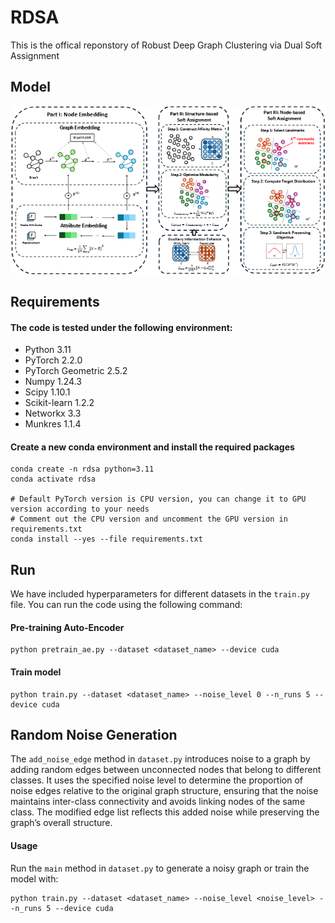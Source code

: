 # RDSA
This is the offical reponstory of Robust Deep Graph Clustering via Dual Soft Assignment
## Model
![Model Framework](model.png)
## Requirements
#### The code is tested under the following environment:
- Python 3.11
- PyTorch 2.2.0
- PyTorch Geometric 2.5.2
- Numpy 1.24.3
- Scipy 1.10.1
- Scikit-learn 1.2.2
- Networkx 3.3
- Munkres 1.1.4
#### Create a new conda environment and install the required packages
```
conda create -n rdsa python=3.11
conda activate rdsa

# Default PyTorch version is CPU version, you can change it to GPU version according to your needs
# Comment out the CPU version and uncomment the GPU version in requirements.txt
conda install --yes --file requirements.txt
```
## Run
We have included hyperparameters for different datasets in the `train.py` file. You can run the code using the following command:
#### Pre-training Auto-Encoder
```
python pretrain_ae.py --dataset <dataset_name> --device cuda
```
#### Train model
```
python train.py --dataset <dataset_name> --noise_level 0 --n_runs 5 --device cuda
```

## Random Noise Generation
The `add_noise_edge` method in `dataset.py` introduces noise to a graph by adding random edges between unconnected nodes that belong to different classes. It uses the specified noise level to determine the proportion of noise edges relative to the original graph structure, ensuring that the noise maintains inter-class connectivity and avoids linking nodes of the same class. The modified edge list reflects this added noise while preserving the graph’s overall structure.
#### Usage
Run the `main` method in `dataset.py` to generate a noisy graph or train the model with:
```
python train.py --dataset <dataset_name> --noise_level <noise_level> --n_runs 5 --device cuda
```
